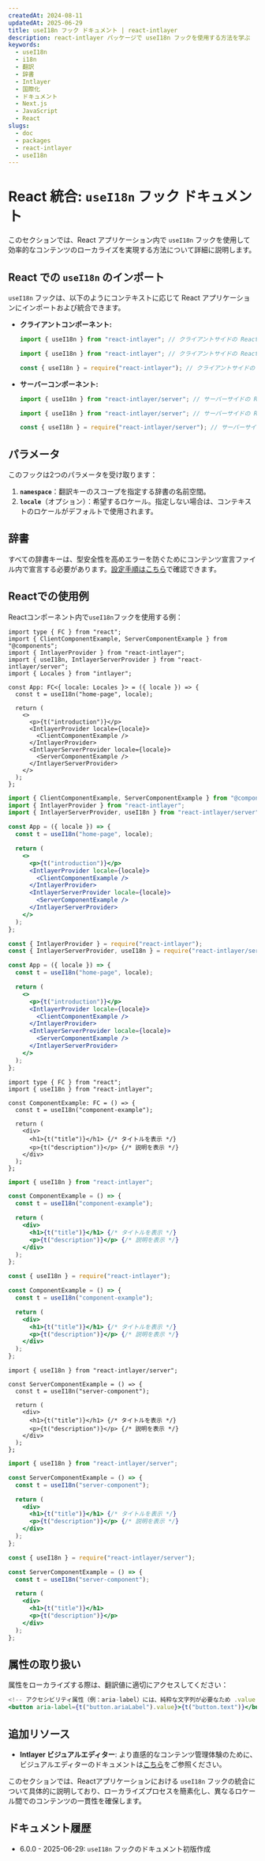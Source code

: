 ```yaml
---
createdAt: 2024-08-11
updatedAt: 2025-06-29
title: useI18n フック ドキュメント | react-intlayer
description: react-intlayer パッケージで useI18n フックを使用する方法を学ぶ
keywords:
  - useI18n
  - i18n
  - 翻訳
  - 辞書
  - Intlayer
  - 国際化
  - ドキュメント
  - Next.js
  - JavaScript
  - React
slugs:
  - doc
  - packages
  - react-intlayer
  - useI18n
---
```


# React 統合: `useI18n` フック ドキュメント

このセクションでは、React アプリケーション内で `useI18n` フックを使用して効率的なコンテンツのローカライズを実現する方法について詳細に説明します。

## React での `useI18n` のインポート

`useI18n` フックは、以下のようにコンテキストに応じて React アプリケーションにインポートおよび統合できます。

- **クライアントコンポーネント:**

  ```typescript codeFormat="typescript"
  import { useI18n } from "react-intlayer"; // クライアントサイドの React コンポーネントで使用
  ```

  ```javascript codeFormat="esm"
  import { useI18n } from "react-intlayer"; // クライアントサイドの React コンポーネントで使用
  ```

  ```javascript codeFormat="commonjs"
  const { useI18n } = require("react-intlayer"); // クライアントサイドの React コンポーネントで使用
  ```

- **サーバーコンポーネント:**

  ```typescript codeFormat="commonjs"
  import { useI18n } from "react-intlayer/server"; // サーバーサイドの React コンポーネントで使用
  ```

  ```javascript codeFormat="esm"
  import { useI18n } from "react-intlayer/server"; // サーバーサイドの React コンポーネントで使用
  ```

  ```javascript codeFormat="commonjs"
  const { useI18n } = require("react-intlayer/server"); // サーバーサイドの React コンポーネントで使用
  ```

## パラメータ

このフックは2つのパラメータを受け取ります：

1. **`namespace`**：翻訳キーのスコープを指定する辞書の名前空間。
2. **`locale`**（オプション）：希望するロケール。指定しない場合は、コンテキストのロケールがデフォルトで使用されます。

## 辞書

すべての辞書キーは、型安全性を高めエラーを防ぐためにコンテンツ宣言ファイル内で宣言する必要があります。[設定手順はこちら](https://github.com/aymericzip/intlayer/blob/main/docs/docs/ja/dictionary/get_started.md)で確認できます。

## Reactでの使用例

Reactコンポーネント内で`useI18n`フックを使用する例：

```tsx fileName="src/App.tsx" codeFormat="typescript"
import type { FC } from "react";
import { ClientComponentExample, ServerComponentExample } from "@components";
import { IntlayerProvider } from "react-intlayer";
import { useI18n, IntlayerServerProvider } from "react-intlayer/server";
import { Locales } from "intlayer";

const App: FC<{ locale: Locales }> = ({ locale }) => {
  const t = useI18n("home-page", locale);

  return (
    <>
      <p>{t("introduction")}</p>
      <IntlayerProvider locale={locale}>
        <ClientComponentExample />
      </IntlayerProvider>
      <IntlayerServerProvider locale={locale}>
        <ServerComponentExample />
      </IntlayerServerProvider>
    </>
  );
};
```

```jsx fileName="src/app.jsx" codeFormat="esm"
import { ClientComponentExample, ServerComponentExample } from "@components";
import { IntlayerProvider } from "react-intlayer";
import { IntlayerServerProvider, useI18n } from "react-intlayer/server";

const App = ({ locale }) => {
  const t = useI18n("home-page", locale);

  return (
    <>
      <p>{t("introduction")}</p>
      <IntlayerProvider locale={locale}>
        <ClientComponentExample />
      </IntlayerProvider>
      <IntlayerServerProvider locale={locale}>
        <ServerComponentExample />
      </IntlayerServerProvider>
    </>
  );
};
```

```jsx fileName="src/app.cjs" codeFormat="commonjs"
const { IntlayerProvider } = require("react-intlayer");
const { IntlayerServerProvider, useI18n } = require("react-intlayer/server");

const App = ({ locale }) => {
  const t = useI18n("home-page", locale);

  return (
    <>
      <p>{t("introduction")}</p>
      <IntlayerProvider locale={locale}>
        <ClientComponentExample />
      </IntlayerProvider>
      <IntlayerServerProvider locale={locale}>
        <ServerComponentExample />
      </IntlayerServerProvider>
    </>
  );
};
```

```tsx fileName="src/components/ComponentExample.tsx" codeFormat="typescript"
import type { FC } from "react";
import { useI18n } from "react-intlayer";

const ComponentExample: FC = () => {
  const t = useI18n("component-example");

  return (
    <div>
      <h1>{t("title")}</h1> {/* タイトルを表示 */}
      <p>{t("description")}</p> {/* 説明を表示 */}
    </div>
  );
};
```

```jsx fileName="src/components/ComponentExample.jsx" codeFormat="esm"
import { useI18n } from "react-intlayer";

const ComponentExample = () => {
  const t = useI18n("component-example");

  return (
    <div>
      <h1>{t("title")}</h1> {/* タイトルを表示 */}
      <p>{t("description")}</p> {/* 説明を表示 */}
    </div>
  );
};
```

```jsx fileName="src/components/ComponentExample.cjs" codeFormat="commonjs"
const { useI18n } = require("react-intlayer");

const ComponentExample = () => {
  const t = useI18n("component-example");

  return (
    <div>
      <h1>{t("title")}</h1> {/* タイトルを表示 */}
      <p>{t("description")}</p> {/* 説明を表示 */}
    </div>
  );
};
```

```tsx fileName="src/components/ServerComponentExample.tsx" codeFormat="typescript"
import { useI18n } from "react-intlayer/server";

const ServerComponentExample = () => {
  const t = useI18n("server-component");

  return (
    <div>
      <h1>{t("title")}</h1> {/* タイトルを表示 */}
      <p>{t("description")}</p> {/* 説明を表示 */}
    </div>
  );
};
```

```jsx fileName="src/components/ServerComponentExample.jsx" codeFormat="esm"
import { useI18n } from "react-intlayer/server";

const ServerComponentExample = () => {
  const t = useI18n("server-component");

  return (
    <div>
      <h1>{t("title")}</h1> {/* タイトルを表示 */}
      <p>{t("description")}</p> {/* 説明を表示 */}
    </div>
  );
};
```

```jsx fileName="src/components/ServerComponentExample.cjs" codeFormat="commonjs"
const { useI18n } = require("react-intlayer/server");

const ServerComponentExample = () => {
  const t = useI18n("server-component");

  return (
    <div>
      <h1>{t("title")}</h1>
      <p>{t("description")}</p>
    </div>
  );
};
```

## 属性の取り扱い

属性をローカライズする際は、翻訳値に適切にアクセスしてください：

```jsx
<!-- アクセシビリティ属性（例：aria-label）には、純粋な文字列が必要なため .value を使用します -->
<button aria-label={t("button.ariaLabel").value}>{t("button.text")}</button>
```

## 追加リソース

- **Intlayer ビジュアルエディター**: より直感的なコンテンツ管理体験のために、ビジュアルエディターのドキュメントは[こちら](https://github.com/aymericzip/intlayer/blob/main/docs/docs/ja/intlayer_visual_editor.md)をご参照ください。

このセクションでは、Reactアプリケーションにおける `useI18n` フックの統合について具体的に説明しており、ローカライズプロセスを簡素化し、異なるロケール間でのコンテンツの一貫性を確保します。

## ドキュメント履歴

- 6.0.0 - 2025-06-29: `useI18n` フックのドキュメント初版作成
